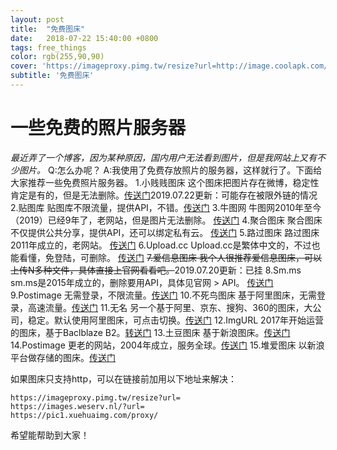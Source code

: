 ```yaml
---
layout: post
title:  "免费图床"
date:   2018-07-22 15:40:00 +0800
tags: free_things
color: rgb(255,90,90)
cover: 'https://imageproxy.pimg.tw/resize?url=http://image.coolapk.com/apk_logo/2017/0702/icon-for-148302-o_1bk11b5ukjku9pbanft1j9q15-uid-798231.png'
subtitle: '免费图床'
---
```

# 一些免费的照片服务器

*最近弄了一个博客，因为某种原因，国内用户无法看到图片，但是我网站上又有不少图片。*
Q:怎么办呢？
A:我使用了免费存放照片的服务器，这样就行了。下面给大家推荐一些免费照片服务器。
1.小贱贱图床
这个图床把图片存在微博，稳定性肯定是有的，但是无法删除。[传送门](https://pic.xiaojianjian.net/)2019.07.22更新：可能存在被限外链的情况
2.贴图库
贴图库不限流量，提供API，不错。[传送门](http://www.tietuku.com/)
3.牛图网
牛图网2010年至今（2019）已经9年了，老网站，但是图片无法删除。 [传送门](https://niupic.com/)
4.聚合图床
聚合图床不仅提供公共分享，提供API，还可以绑定私有云。 [传送门](https://www.superbed.cn/)
5.路过图床
路过图床2011年成立的，老网站。 [传送门](https://imgchr.com/)
6.Upload.cc
Upload.cc是繁体中文的，不过也能看懂，免登陆，可删除。 [传送门](https://upload.cc/)
~~7.爱信息图床
我个人很推荐爱信息图床，可以上传N多种文件，具体直接上官网看看吧。~~2019.07.20更新：已挂
8.Sm.ms
sm.ms是2015年成立的，删除要用API，具体见官网 > API。 [传送门](https://sm.ms/)
9.Postimage
无需登录，不限流量。[传送门](https://postimages.org/?from=singlemessage&isappinstalled=0)
10.不死鸟图床
基于阿里图床，无需登录，高速流量。[传送门](https://hao.su/tu.html)
11.无名
另一个基于阿里、京东、搜狗、360的图床，大公司，稳定。默认使用阿里图床，可点击切换。[传送门](https://www.urkeji.com/tuchuang/)
12.ImgURL
2017年开始运营的图床，基于Baclblaze B2。[转送门](https://imgurl.org)
13.土豆图床
基于新浪图床。[传送门](https://images.ac.cn)
14.Postimage
更老的网站，2004年成立，服务全球。[传送门](https://postimages.org/)
15.堆爱图床
以新浪平台做存储的图床。[传送门](http://img.duiai.cc/)

如果图床只支持http，可以在链接前加用以下地址来解决：

```
https://imageproxy.pimg.tw/resize?url=
https://images.weserv.nl/?url=
https://pic1.xuehuaimg.com/proxy/
```
希望能帮助到大家！
